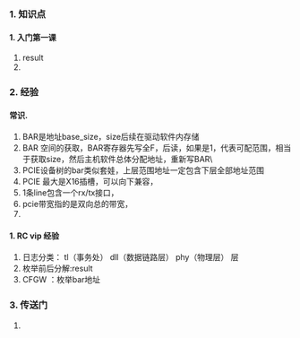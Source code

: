 ### 1. 知识点
#### 1. 入门第一课
1. result
2. 
### 2. 经验
#### 常识. 
1. BAR是地址base_size，size后续在驱动软件内存储
2. BAR 空间的获取，BAR寄存器先写全F，后读，如果是1，代表可配范围，相当于获取size，然后主机软件总体分配地址，重新写BAR\
3. PCIE设备树的bar类似套娃，上层范围地址一定包含下层全部地址范围
4. PCIE 最大是X16插槽，可以向下兼容，
5. 1条line包含一个rx/tx接口，
6. pcie带宽指的是双向总的带宽，
7.  
#### 1. RC vip 经验
1. 日志分类： tl（事务处） dll（数据链路层） phy（物理层） 层
2. 枚举前后分解:result
3. CFGW ：枚举bar地址


### 3. 传送门
1. 
